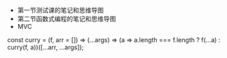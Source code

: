 +   第一节测试课的笔记和思维导图
+   第二节函数式编程的笔记和思维导图
+   MVC



const curry = (f, arr = []) => (...args) => (a => a.length === f.length ? f(...a) : curry(f, a))([...arr, ...args]);